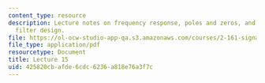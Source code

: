 ```yaml
---
content_type: resource
description: Lecture notes on frequency response, poles and zeros, and FIR low-pass
  filter design.
file: https://ol-ocw-studio-app-qa.s3.amazonaws.com/courses/2-161-signal-processing-continuous-and-discrete-fall-2008/425820cbafde6cdc6236a818e76a3f7c_lecture_15.pdf
file_type: application/pdf
resourcetype: Document
title: Lecture 15
uid: 425820cb-afde-6cdc-6236-a818e76a3f7c
---
```

